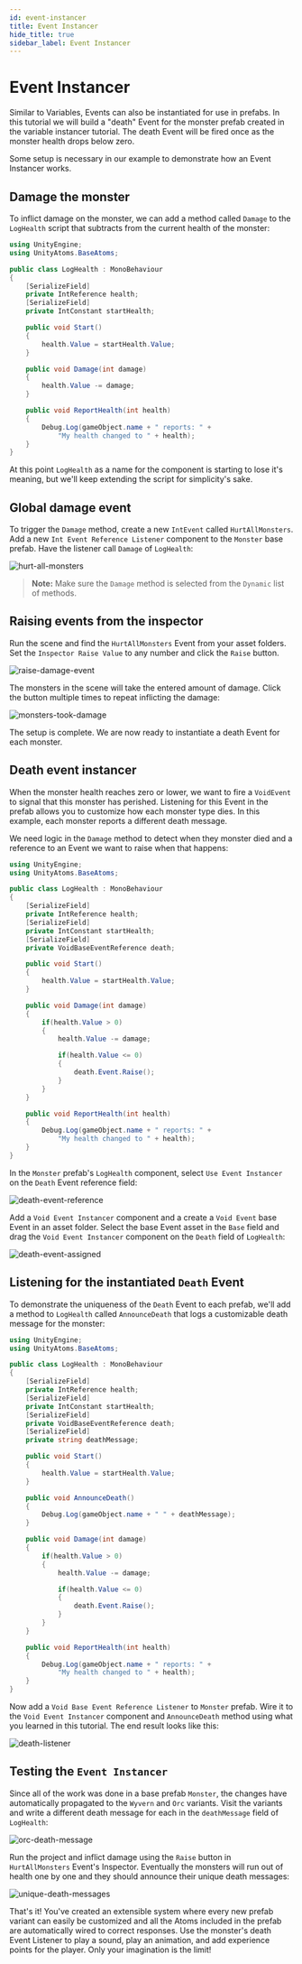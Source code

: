 ```yaml
---
id: event-instancer
title: Event Instancer
hide_title: true
sidebar_label: Event Instancer
---
```


# Event Instancer

Similar to Variables, Events can also be instantiated for use in prefabs. In this tutorial we will build a "death" Event for the monster prefab created in the variable instancer tutorial. The death Event will be fired once as the monster health drops below zero.

Some setup is necessary in our example to demonstrate how an Event Instancer works.

## Damage the monster

To inflict damage on the monster, we can add a method called `Damage` to the `LogHealth` script that subtracts from the current health of the monster:

```cs
using UnityEngine;
using UnityAtoms.BaseAtoms;

public class LogHealth : MonoBehaviour
{
    [SerializeField]
    private IntReference health;
    [SerializeField]
    private IntConstant startHealth;

    public void Start()
    {
        health.Value = startHealth.Value;
    }

    public void Damage(int damage)
    {
        health.Value -= damage;
    }

    public void ReportHealth(int health)
    {
        Debug.Log(gameObject.name + " reports: " +
            "My health changed to " + health);
    }
}
```

At this point `LogHealth` as a name for the component is starting to lose it's meaning, but we'll keep extending the script for simplicity's sake.

## Global damage event

To trigger the `Damage` method, create a new `IntEvent` called `HurtAllMonsters`. Add a new `Int Event Reference Listener` component to the `Monster` base prefab. Have the listener call `Damage` of `LogHealth`:

![hurt-all-monsters](../assets/event-instancer/hurt-all-monsters.png)

> **Note:** Make sure the `Damage` method is selected from the `Dynamic` list of methods.

## Raising events from the inspector

Run the scene and find the `HurtAllMonsters` Event from your asset folders. Set the `Inspector Raise Value` to any number and click the `Raise` button.

![raise-damage-event](../assets/event-instancer/raise-damage-event.png)

The monsters in the scene will take the entered amount of damage. Click the button multiple times to repeat inflicting the damage:

![monsters-took-damage](../assets/event-instancer/monsters-took-damage.png)

The setup is complete. We are now ready to instantiate a death Event for each monster.

## Death event instancer

When the monster health reaches zero or lower, we want to fire a `VoidEvent` to signal that this monster has perished. Listening for this Event in the prefab allows you to customize how each monster type dies. In this example, each monster reports a different death message.

We need logic in the `Damage` method to detect when they monster died and a reference to an Event we want to raise when that happens:

```cs
using UnityEngine;
using UnityAtoms.BaseAtoms;

public class LogHealth : MonoBehaviour
{
    [SerializeField]
    private IntReference health;
    [SerializeField]
    private IntConstant startHealth;
    [SerializeField]
    private VoidBaseEventReference death;

    public void Start()
    {
        health.Value = startHealth.Value;
    }

    public void Damage(int damage)
    {
        if(health.Value > 0)
        {
            health.Value -= damage;

            if(health.Value <= 0)
            {
                death.Event.Raise();
            }
        }
    }

    public void ReportHealth(int health)
    {
        Debug.Log(gameObject.name + " reports: " +
            "My health changed to " + health);
    }
}
```

In the `Monster` prefab's `LogHealth` component, select `Use Event Instancer` on the `Death` Event reference field:

![death-event-reference](../assets/event-instancer/death-event-reference.png)

Add a `Void Event Instancer` component and a create a `Void Event` base Event in an asset folder. Select the base Event asset in the `Base` field and drag the `Void Event Instancer` component on the `Death` field of `LogHealth`:

![death-event-assigned](../assets/event-instancer/death-event-assigned.png)

## Listening for the instantiated `Death` Event

To demonstrate the uniqueness of the `Death` Event to each prefab, we'll add a method to `LogHealth` called `AnnounceDeath` that logs a customizable death message for the monster:

```cs
using UnityEngine;
using UnityAtoms.BaseAtoms;

public class LogHealth : MonoBehaviour
{
    [SerializeField]
    private IntReference health;
    [SerializeField]
    private IntConstant startHealth;
    [SerializeField]
    private VoidBaseEventReference death;
    [SerializeField]
    private string deathMessage;

    public void Start()
    {
        health.Value = startHealth.Value;
    }

    public void AnnounceDeath()
    {
        Debug.Log(gameObject.name + " " + deathMessage);
    }

    public void Damage(int damage)
    {
        if(health.Value > 0)
        {
            health.Value -= damage;

            if(health.Value <= 0)
            {
                death.Event.Raise();
            }
        }
    }

    public void ReportHealth(int health)
    {
        Debug.Log(gameObject.name + " reports: " +
            "My health changed to " + health);
    }
}
```

Now add a `Void Base Event Reference Listener` to `Monster` prefab. Wire it to the `Void Event Instancer` component and `AnnounceDeath` method using what you learned in this tutorial. The end result looks like this:

![death-listener](../assets/event-instancer/death-listener.png)

## Testing the `Event Instancer`

Since all of the work was done in a base prefab `Monster`, the changes have automatically propagated to the `Wyvern` and `Orc` variants. Visit the variants and write a different death message for each in the `deathMessage` field of `LogHealth`:

![orc-death-message](../assets/event-instancer/orc-death-message.png)

Run the project and inflict damage using the `Raise` button in `HurtAllMonsters` Event's Inspector. Eventually the monsters will run out of health one by one and they should announce their unique death messages:

![unique-death-messages](../assets/event-instancer/unique-death-messages.png)

That's it! You've created an extensible system where every new prefab variant can easily be customized and all the Atoms included in the prefab are automatically wired to correct responses. Use the monster's death Event Listener to play a sound, play an animation, and add experience points for the player. Only your imagination is the limit!
